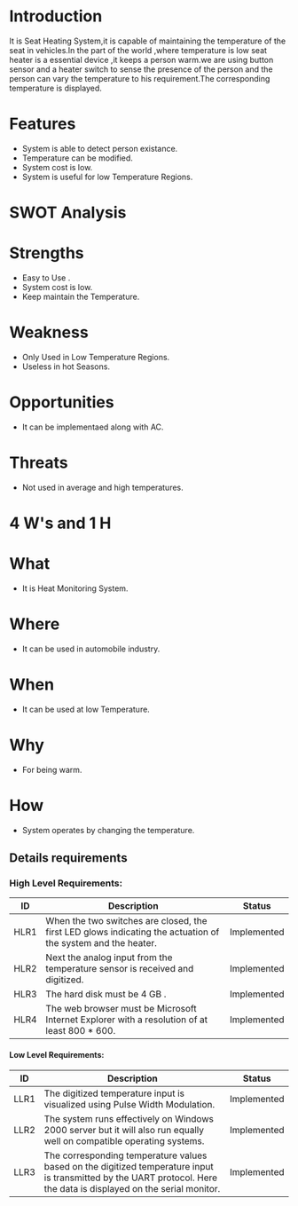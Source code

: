 # Introduction
It is Seat Heating System,it is capable of maintaining the temperature of the seat in vehicles.In the part of the world ,where temperature is low seat heater is a essential device ,it keeps a person warm.we are using button sensor and a heater switch to sense the presence of the person and the person can vary the temperature to his requirement.The corresponding temperature is displayed.

# Features
* System is able to detect person existance.
* Temperature can be modified.
* System cost is low.
* System is useful for low Temperature Regions.
 # SWOT Analysis
# Strengths
* Easy to Use .
* System cost is low.
* Keep maintain the Temperature.
# Weakness
* Only Used in Low Temperature Regions.
* Useless in hot Seasons.
# Opportunities
* It can be implementaed along with AC.
# Threats
* Not used in average and high temperatures.
# 4 W's and 1 H
#  What
* It is Heat Monitoring System.
# Where
* It can be used in automobile industry.
# When
* It can be used at low Temperature.
# Why
* For being warm.
# How
*  System operates by changing the temperature.


## Details requirements
### High Level Requirements:
| ID | Description | Status |
|------| ------| ------|
| HLR1 | When the two switches are closed, the first LED glows indicating the actuation of the system and the heater. | Implemented
|HLR2  | Next the analog input from the temperature sensor is received and digitized.| Implemented
|HLR3  | The hard disk must be 4 GB . |	Implemented
|HLR4  | The web browser must be Microsoft Internet Explorer with a resolution of at least 800 \* 600. |	Implemented

#### Low Level Requirements:

| ID | Description | Status |
|-------|------|------|
| LLR1 | The digitized temperature input is visualized using Pulse Width Modulation.| Implemented 
| LLR2 | The system runs effectively on Windows 2000 server but it will also run equally well on compatible operating systems.  | Implemented
| LLR3 | The corresponding temperature values based on the digitized temperature input is transmitted by the UART protocol. Here the data is displayed on the serial monitor.| Implemented 
 
